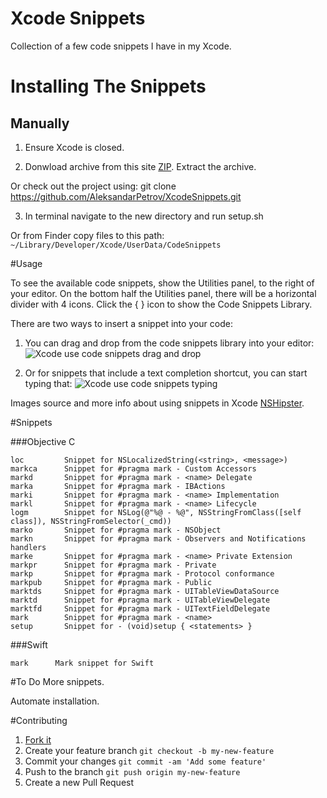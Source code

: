 # Xcode Snippets

Collection of a few code snippets I have in my Xcode.

# Installing The Snippets

## Manually

1. Ensure Xcode is closed.

2. Donwload archive from this site [ZIP](https://github.com/AleksandarPetrov/XcodeSnippets/archive/master.zip). Extract the archive.

  Or check out the project using: git clone https://github.com/AleksandarPetrov/XcodeSnippets.git

3. In terminal navigate to the new directory and run setup.sh

  Or from Finder copy files to this path: `~/Library/Developer/Xcode/UserData/CodeSnippets`

#Usage

To see the available code snippets, show the Utilities panel, to the right of your editor. On the bottom half the Utilities panel, there will be a horizontal divider with 4 icons. Click the { } icon to show the Code Snippets Library.

There are two ways to insert a snippet into your code:

1. You can drag and drop from the code snippets library into your editor:
![Xcode use code snippets drag and drop](http://nshipster.s3.amazonaws.com/xcode-snippet-drag-and-drop.gif)

2. Or for snippets that include a text completion shortcut, you can start typing that:
![Xcode use code snippets typing](http://nshipster.s3.amazonaws.com/xcode-snippet-text-completion-shortcut.gif)

Images source and more info about using snippets in Xcode [NSHipster](http://nshipster.com/xcode-snippets/).

#Snippets

###Objective C
```
loc         Snippet for NSLocalizedString(<string>, <message>)
markca      Snippet for #pragma mark - Custom Accessors
markd       Snippet for #pragma mark - <name> Delegate
marka       Snippet for #pragma mark - IBActions
marki       Snippet for #pragma mark - <name> Implementation
markl       Snippet for #pragma mark - <name> Lifecycle
logm        Snippet for NSLog(@"%@ - %@", NSStringFromClass([self class]), NSStringFromSelector(_cmd))
marko       Snippet for #pragma mark - NSObject
markn       Snippet for #pragma mark - Observers and Notifications handlers
marke       Snippet for #pragma mark - <name> Private Extension
markpr      Snippet for #pragma mark - Private
markp       Snippet for #pragma mark - Protocol conformance
markpub     Snippet for #pragma mark - Public
marktds     Snippet for #pragma mark - UITableViewDataSource
marktd      Snippet for #pragma mark - UITableViewDelegate
marktfd     Snippet for #pragma mark - UITextFieldDelegate
mark        Snippet for #pragma mark - <name>
setup       Snippet for - (void)setup { <statements> }
```	

###Swift
```
mark      Mark snippet for Swift
```

#To Do
More snippets.

Automate installation.

#Contributing

1. [Fork it](https://github.com/AleksandarPetrov/XcodeSnippets/fork)
2. Create your feature branch `git checkout -b my-new-feature`
3. Commit your changes `git commit -am 'Add some feature'`
4. Push to the branch `git push origin my-new-feature`
5. Create a new Pull Request
